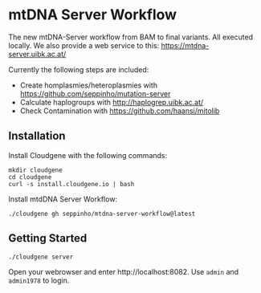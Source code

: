 # mtDNA Server Workflow
The new mtDNA-Server workflow from BAM to final variants. All executed locally. We also provide a web service to this: https://mtdna-server.uibk.ac.at/

Currently the following steps are included:

* Create homplasmies/heteroplasmies with https://github.com/seppinho/mutation-server
* Calculate haplogroups with http://haplogrep.uibk.ac.at/
* Check Contamination with https://github.com/haansi/mitolib

## Installation

Install Cloudgene with the following commands:

```
mkdir cloudgene
cd cloudgene
curl -s install.cloudgene.io | bash
```

Install mtdDNA Server Workflow:

```
./cloudgene gh seppinho/mtdna-server-workflow@latest
```

## Getting Started



```
./cloudgene server
```

Open your webrowser and enter http://localhost:8082. Use `admin` and `admin1978` to login.

